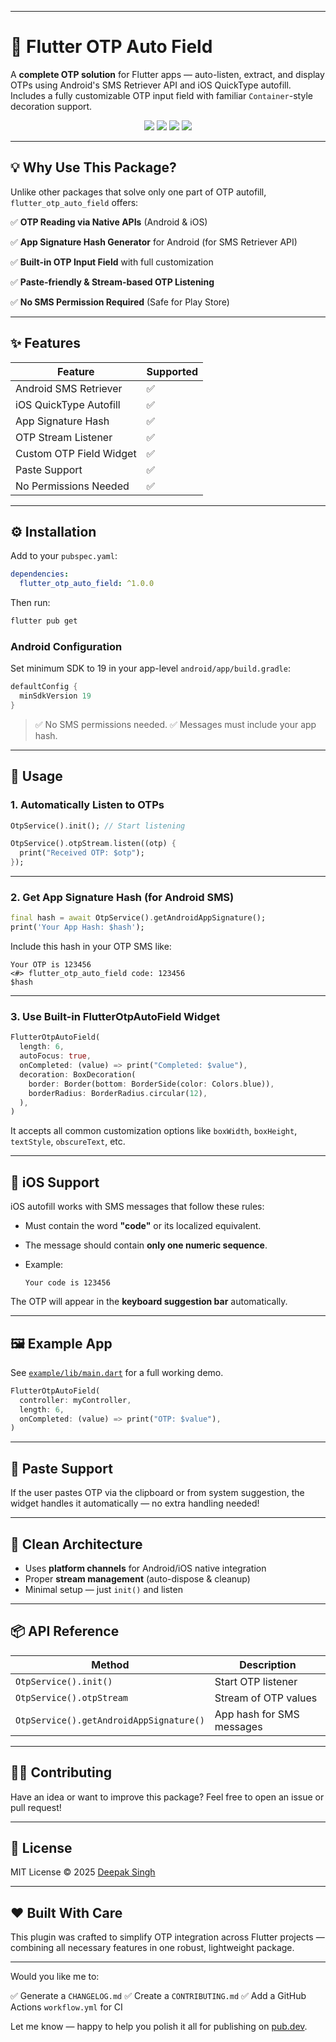 
---

# 🔐 Flutter OTP Auto Field

A **complete OTP solution** for Flutter apps — auto-listen, extract, and display OTPs using Android's SMS Retriever API and iOS QuickType autofill. Includes a fully customizable OTP input field with familiar `Container`-style decoration support.

<p align="center">
  <img src="https://img.shields.io/pub/v/flutter_otp_auto_field.svg" />
  <img src="https://img.shields.io/pub/likes/flutter_otp_auto_field" />
  <img src="https://img.shields.io/pub/popularity/flutter_otp_auto_field" />
  <img src="https://img.shields.io/badge/platform-Android%20%7C%20iOS-blue" />
</p>

---

## 💡 Why Use This Package?

Unlike other packages that solve only one part of OTP autofill, `flutter_otp_auto_field` offers:

✅ **OTP Reading via Native APIs** (Android & iOS)

✅ **App Signature Hash Generator** for Android (for SMS Retriever API)

✅ **Built-in OTP Input Field** with full customization

✅ **Paste-friendly & Stream-based OTP Listening**

✅ **No SMS Permission Required** (Safe for Play Store)

---

## ✨ Features

| Feature                 | Supported |
| ----------------------- | --------- |
| Android SMS Retriever   | ✅         |
| iOS QuickType Autofill  | ✅         |
| App Signature Hash      | ✅         |
| OTP Stream Listener     | ✅         |
| Custom OTP Field Widget | ✅         |
| Paste Support           | ✅         |
| No Permissions Needed   | ✅         |

---

## ⚙️ Installation

Add to your `pubspec.yaml`:

```yaml
dependencies:
  flutter_otp_auto_field: ^1.0.0
```

Then run:

```bash
flutter pub get
```

### Android Configuration

Set minimum SDK to 19 in your app-level `android/app/build.gradle`:

```gradle
defaultConfig {
  minSdkVersion 19
}
```

> ✅ No SMS permissions needed.
> ✅ Messages must include your app hash.

---

## 🧪 Usage

### 1. Automatically Listen to OTPs

```dart
OtpService().init(); // Start listening

OtpService().otpStream.listen((otp) {
  print("Received OTP: $otp");
});
```

---

### 2. Get App Signature Hash (for Android SMS)

```dart
final hash = await OtpService().getAndroidAppSignature();
print('Your App Hash: $hash');
```

Include this hash in your OTP SMS like:

```
Your OTP is 123456
<#> flutter_otp_auto_field code: 123456
$hash
```

---

### 3. Use Built-in FlutterOtpAutoField Widget

```dart
FlutterOtpAutoField(
  length: 6,
  autoFocus: true,
  onCompleted: (value) => print("Completed: $value"),
  decoration: BoxDecoration(
    border: Border(bottom: BorderSide(color: Colors.blue)),
    borderRadius: BorderRadius.circular(12),
  ),
)
```

It accepts all common customization options like `boxWidth`, `boxHeight`, `textStyle`, `obscureText`, etc.

---

## 📱 iOS Support

iOS autofill works with SMS messages that follow these rules:

* Must contain the word **"code"** or its localized equivalent.
* The message should contain **only one numeric sequence**.
* Example:

  ```
  Your code is 123456
  ```

The OTP will appear in the **keyboard suggestion bar** automatically.

---

## 🖼 Example App

See [`example/lib/main.dart`](https://pub.dev/packages/flutter_otp_auto_field/example) for a full working demo.

```dart
FlutterOtpAutoField(
  controller: myController,
  length: 6,
  onCompleted: (value) => print("OTP: $value"),
)
```

---

## 💬 Paste Support

If the user pastes OTP via the clipboard or from system suggestion, the widget handles it automatically — no extra handling needed!

---

## 🧼 Clean Architecture

* Uses **platform channels** for Android/iOS native integration
* Proper **stream management** (auto-dispose & cleanup)
* Minimal setup — just `init()` and listen

---

## 📦 API Reference

| Method                                  | Description               |
| --------------------------------------- | ------------------------- |
| `OtpService().init()`                   | Start OTP listener        |
| `OtpService().otpStream`                | Stream of OTP values      |
| `OtpService().getAndroidAppSignature()` | App hash for SMS messages |

---

## 🧑‍💻 Contributing

Have an idea or want to improve this package?
Feel free to open an issue or pull request!

---

## 📄 License

MIT License © 2025 [Deepak Singh](https://github.com/deepak-devflutter)

---

## ❤️ Built With Care

This plugin was crafted to simplify OTP integration across Flutter projects — combining all necessary features in one robust, lightweight package.

---

Would you like me to:

✅ Generate a `CHANGELOG.md`
✅ Create a `CONTRIBUTING.md`
✅ Add a GitHub Actions `workflow.yml` for CI

Let me know — happy to help you polish it all for publishing on [pub.dev](https://pub.dev).
